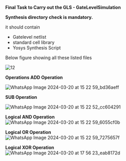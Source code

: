 
**Final Task to Carry out the GLS - GateLevelSimulation**

**Synthesis directory check is mandatory.**

it should contain
  -  Gatelevel netlist
  -  standard cell library
  -  Yosys Synthesis Script

Below figure showing all these listed files

![12](https://github.com/karthik-singh07/karthik-singh/assets/160622150/1555a6e7-d429-4517-93ba-8a15a27e7fdf)

**Operations
ADD Operation**

![WhatsApp Image 2024-03-20 at 15 22 59_bd36aeff](https://github.com/karthik-singh07/karthik-singh/assets/160622150/e34283aa-e822-4de3-8034-aba1565afb4f)



**SUB Operation**

![WhatsApp Image 2024-03-20 at 15 22 52_cc604291](https://github.com/karthik-singh07/karthik-singh/assets/160622150/d09887dd-6a64-4213-bc99-ac0415328c73)


**Logical AND Operation**
![WhatsApp Image 2024-03-20 at 15 22 59_6055cf0b](https://github.com/karthik-singh07/karthik-singh/assets/160622150/f5124d90-81d5-4609-aaf1-55baab3ccd49)

**Logical OR Operation**
![WhatsApp Image 2024-03-20 at 15 22 59_7275657f](https://github.com/karthik-singh07/karthik-singh/assets/160622150/dab32093-6504-456d-b392-5f5c3974e708)


**Logical XOR Operation**
![WhatsApp Image 2024-03-20 at 17 56 23_eab8172d](https://github.com/karthik-singh07/karthik-singh/assets/160622150/7ce7579b-1da0-4722-baf7-2d174330c8e1)



 

